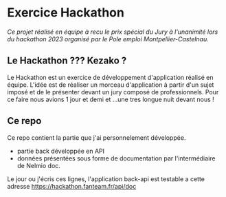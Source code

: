 # Exercice Hackathon

<i>Ce projet réalisé en équipe à recu le prix spécial du Jury à l'unanimité lors du hackathon 2023 organisé par le Pole emploi Montpellier-Castelnau.</i>

## Le Hackathon ??? Kezako ?

Le Hackathon est un exercice de développement d'application réalisé en équipe. L'idée est de réaliser un morceau d'application à partir d'un sujet imposé et de le présenter devant un jury composé de professionnels. 
Pour ce faire nous avions 1 jour et demi et ...une tres longue nuit devant nous !

## Ce repo

Ce repo contient la partie que j'ai personnelement développée. 
  - partie back développée en API
  - données présentées sous forme de documentation par l'intermédiaire de Nelmio doc. 

 Le jour ou j'écris ces lignes, l'application back-api est testable a cette adresse https://hackathon.fanteam.fr/api/doc
